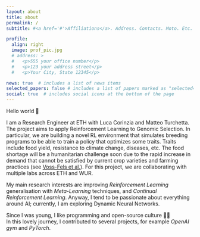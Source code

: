 ```yaml
---
layout: about
title: about
permalink: /
subtitle: #<a href='#'>Affiliations</a>. Address. Contacts. Moto. Etc.

profile:
  align: right
  image: prof_pic.jpg
  # address: >
  #   <p>555 your office number</p>
  #   <p>123 your address street</p>
  #   <p>Your City, State 12345</p>

news: true  # includes a list of news items
selected_papers: false # includes a list of papers marked as "selected={true}"
social: true  # includes social icons at the bottom of the page
---
```


Hello world 👋  

I am a Research Engineer at ETH with Luca Corinzia and Matteo Turchetta. The project aims to apply Reinforcement Learning to Genomic Selection. In particular, we are building a novel RL environment that simulates breeding programs to be able to train a policy that optimizes some traits. Traits include food yield, resistance to climate change, diseases, etc. The food shortage will be a humanitarian challenge soon due to the rapid increase in demand that cannot be satisfied by current crop varieties and farming practices (see [Voss-Fels et al.](https://bmcbiol.biomedcentral.com/articles/10.1186/s12915-019-0638-4)).
For this project, we are collaborating with multiple labs across ETH and WUR. 
<!-- I am at EPFL as a visiting student in the *Machine Learning and Optimization Laboratory*. I am researching under the supervision of [Thijs Vogels](https://thijs.link/) on improvements for PowerSGD. I am also an AI Master's student at the University of Bologna; previously, I took my Bachelor's in Computer Engineering at University of Brescia.   -->
My main research interests are improving *Reinforcement Learning* generalisation with *Meta-Learning* techniques, and *Continual Reinforcement Learning*. Anyway, I tend to be passionate about everything around AI; currently, I am exploring Dynamic Neural Networks. 

Since I was young, I like programming and open-source culture 👨‍💻  
In this lovely journey, I contributed to several projects, for example *OpenAI gym* and *PyTorch*.